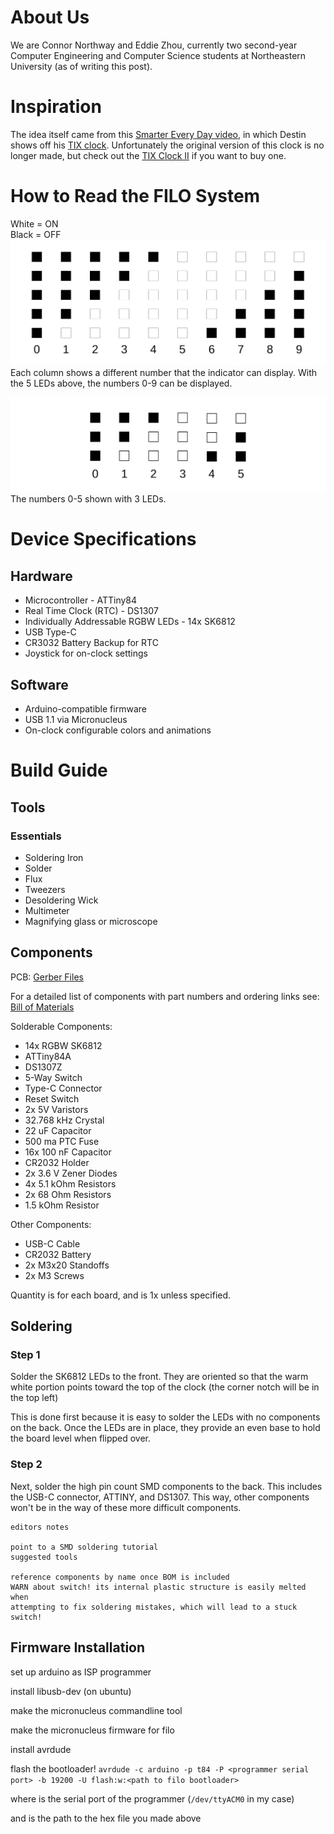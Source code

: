 # About Us
We are Connor Northway and Eddie Zhou, currently two second-year Computer Engineering and Computer Science students at Northeastern University (as of writing this post).

# Inspiration
The idea itself came from this [Smarter Every Day video](https://youtu.be/VvVigAr4hZc?t=661), in which Destin shows off his [TIX clock](https://www.thinkgeek.com/product/7437/).
Unfortunately the original version of this clock is no longer made, but check out the [TIX Clock II](https://www.tixclock.shop/) if you want to buy one.

# How to Read the FILO System
White = ON  
Black = OFF
![FILO 0-9](./FILO_0-9.png)
Each column shows a different number that the indicator can display.
With the 5 LEDs above, the numbers 0-9 can be displayed.

![FILO 0-5](./FILO_0-5.png)
The numbers 0-5 shown with 3 LEDs.

# Device Specifications
## Hardware

* Microcontroller - ATTiny84
* Real Time Clock (RTC) - DS1307
* Individually Addressable RGBW LEDs - 14x SK6812
* USB Type-C
* CR3032 Battery Backup for RTC
* Joystick for on-clock settings

## Software

* Arduino-compatible firmware
* USB 1.1 via Micronucleus
* On-clock configurable colors and animations

# Build Guide
## Tools

### Essentials

* Soldering Iron
* Solder
* Flux
* Tweezers
* Desoldering Wick
* Multimeter
* Magnifying glass or microscope

## Components

PCB:
[Gerber Files](https://github.com/filoclock/hardware/tree/master/gerbers)

For a detailed list of components with part numbers and ordering links see:
[Bill of Materials](https://docs.google.com/spreadsheets/d/1V83YUcRUipDrwoqBEJTFpV8GhJwbHhm9ufcjOwlMkEM/edit?usp=sharing)

Solderable Components:

* 14x RGBW SK6812
* ATTiny84A
* DS1307Z
* 5-Way Switch
* Type-C Connector
* Reset Switch
* 2x 5V Varistors
* 32.768 kHz Crystal
* 22 uF Capacitor
* 500 ma PTC Fuse
* 16x 100 nF Capacitor
* CR2032 Holder
* 2x 3.6 V Zener Diodes
* 4x 5.1 kOhm Resistors
* 2x 68 Ohm Resistors
* 1.5 kOhm Resistor

Other Components:

* USB-C Cable
* CR2032 Battery
* 2x M3x20 Standoffs
* 2x M3 Screws

Quantity is for each board, and is 1x unless specified.

## Soldering

### Step 1

Solder the SK6812 LEDs to the front. They are oriented so that the warm white
portion points toward the top of the clock (the corner notch will be in the
top left)

This is done first because it is easy to solder the LEDs with no components on
the back. Once the LEDs are in place, they provide an even base to hold the 
board level when flipped over.

### Step 2

Next, solder the high pin count SMD components to the back. This includes the 
USB-C connector, ATTINY, and DS1307. This way, other components won't be in 
the way of these more difficult components.

```
editors notes

point to a SMD soldering tutorial
suggested tools

reference components by name once BOM is included
WARN about switch! its internal plastic structure is easily melted when
attempting to fix soldering mistakes, which will lead to a stuck switch!
```

## Firmware Installation

set up arduino as ISP programmer

install libusb-dev (on ubuntu)

make the micronucleus commandline tool

make the micronucleus firmware for filo

install avrdude

flash the bootloader!
`avrdude -c arduino -p t84 -P <programmer serial port> -b 19200 -U flash:w:<path to filo bootloader>`

where <programmer serial port> is the serial port of the programmer (`/dev/ttyACM0` in my case)

and <path to filo bootloader> is the path to the hex file you made above
